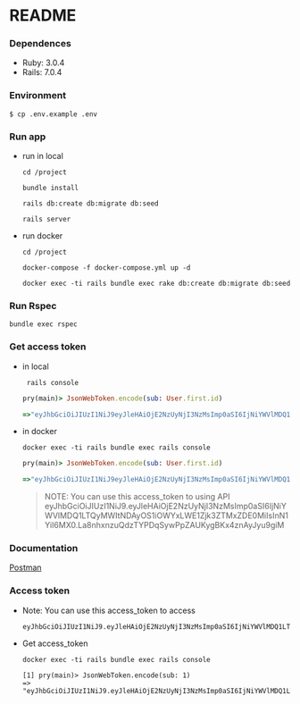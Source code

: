 # README

### Dependences
- Ruby: 3.0.4
- Rails: 7.0.4

### Environment
```
$ cp .env.example .env
```

### Run app
- run in local

	```
	cd /project

	bundle install

	rails db:create db:migrate db:seed

	rails server
	```

- run docker

	```
	cd /project

	docker-compose -f docker-compose.yml up -d

	docker exec -ti rails bundle exec rake db:create db:migrate db:seed
	```

### Run Rspec

```
bundle exec rspec
```

### Get access token
- in local

	```
	 rails console
	```

	```ruby
	pry(main)> JsonWebToken.encode(sub: User.first.id)
	
	=>"eyJhbGciOiJIUzI1NiJ9eyJleHAiOjE2NzUyNjI3NzMsImp0aSI6IjNiYWVlMDQ1LTQyMWItNDAyOS1iOWYxLWE1Zjk3ZTMxZDE0MiIsInN1YiI6MX0La8nhxnzuQdzTYPDqSywPpZAUKygBKx4znAyJyu9giM"
	```

- in docker

	```
	docker exec -ti rails bundle exec rails console
	```

	```ruby
	pry(main)> JsonWebToken.encode(sub: User.first.id)
	
	=>"eyJhbGciOiJIUzI1NiJ9eyJleHAiOjE2NzUyNjI3NzMsImp0aSI6IjNiYWVlMDQ1LTQyMWItNDAyOS1iOWYxLWE1Zjk3ZTMxZDE0MiIsInN1YiI6MX0La8nhxnzuQdzTYPDqSywPpZAUKygBKx4znAyJyu9giM"
	```

	> NOTE: You can use this access_token to using API
	> eyJhbGciOiJIUzI1NiJ9.eyJleHAiOjE2NzUyNjI3NzMsImp0aSI6IjNiYWVlMDQ1LTQyMWItNDAyOS1iOWYxLWE1Zjk3ZTMxZDE0MiIsInN1YiI6MX0.La8nhxnzuQdzTYPDqSywPpZAUKygBKx4znAyJyu9giM

### Documentation
[Postman](https://documenter.getpostman.com/view/3235454/2s8Z711CQs)


### Access token

- Note: You can use this access_token to access 

    ```
    eyJhbGciOiJIUzI1NiJ9.eyJleHAiOjE2NzUyNjI3NzMsImp0aSI6IjNiYWVlMDQ1LTQyMWItNDAyOS1iOWYxLWE1Zjk3ZTMxZDE0MiIsInN1YiI6MX0.La8nhxnzuQdzTYPDqSywPpZAUKygBKx4znAyJyu9giM
    ```

- Get access_token

    ```
    docker exec -ti rails bundle exec rails console
    ```

    ```
    [1] pry(main)> JsonWebToken.encode(sub: 1)
    => "eyJhbGciOiJIUzI1NiJ9.eyJleHAiOjE2NzUyNjI3NzMsImp0aSI6IjNiYWVlMDQ1LTQyMWItNDAyOS1iOWYxLWE1Zjk3ZTMxZDE0MiIsInN1YiI6MX0.La8nhxnzuQdzTYPDqSywPpZAUKygBKx4znAyJyu9giM"

    ```